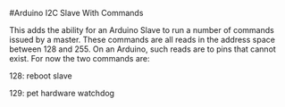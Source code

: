 #Arduino I2C Slave With Commands

This adds the ability for an Arduino Slave to run a number of commands issued by a master.  These commands are all reads in the address space between 128 and 255. On an Arduino, such reads are to pins that cannot exist.  For now the two commands are:


128: reboot slave

129: pet hardware watchdog
